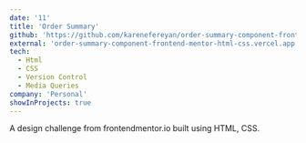 ```yaml
---
date: '11'
title: 'Order Summary'
github: 'https://github.com/karenefereyan/order-summary-component-frontend-mentor-HTML-CSS'
external: 'order-summary-component-frontend-mentor-html-css.vercel.app'
tech:
  - Html
  - CSS
  - Version Control
  - Media Queries
company: 'Personal'
showInProjects: true
---
```


A design challenge from frontendmentor.io built using HTML, CSS.
